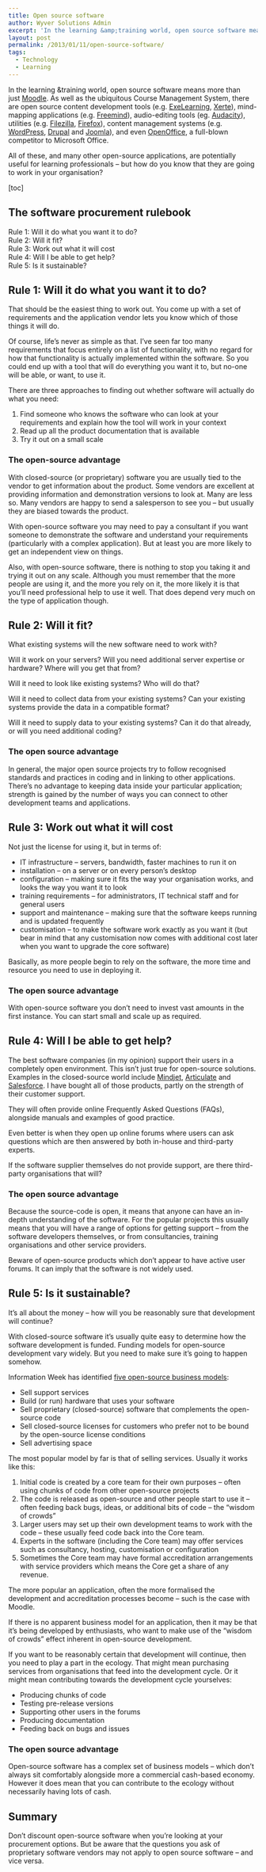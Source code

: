```yaml
---
title: Open source software
author: Wyver Solutions Admin
excerpt: 'In the learning &amp;training world, open source software means more than just Moodle. There are many other open-source applications potentially useful for learning professionals - but how do you know that they will work for you?'
layout: post
permalink: /2013/01/11/open-source-software/
tags:
  - Technology
  - Learning
---
```

In the learning &amp;training world, open source software means more than just <a href="http://moodle.org/" target="_blank">Moodle</a>. As well as the ubiquitous Course Management System, there are open source content development tools (e.g. [ExeLearning][1], <a href="http://www.nottingham.ac.uk/xerte" target="_blank">Xerte</a>), mind-mapping applications (e.g. [Freemind][2]), audio-editing tools (eg. [Audacity][3]), utilities (e.g. [Filezilla][4], [Firefox][5]), content management systems (e.g. [WordPress][6], <a href="http://drupal.org/" target="_blank">Drupal</a> and [Joomla][7]), and even [OpenOffice][8], a full-blown competitor to Microsoft Office.

All of these, and many other open-source applications, are potentially useful for learning professionals &#8211; but how do you know that they are going to work in your organisation?

[toc]

## The software procurement rulebook

Rule 1: Will it do what you want it to do?  
Rule 2: Will it fit?  
Rule 3: Work out what it will cost  
Rule 4: Will I be able to get help?  
Rule 5: Is it sustainable?

## Rule 1: Will it do what you want it to do?

That should be the easiest thing to work out. You come up with a set of requirements and the application vendor lets you know which of those things it will do.

Of course, life’s never as simple as that. I’ve seen far too many requirements that focus entirely on a list of functionality, with no regard for how that functionality is actually implemented within the software. So you could end up with a tool that will do everything you want it to, but no-one will be able, or want, to use it.

There are three approaches to finding out whether software will actually do what you need:

  1. Find someone who knows the software who can look at your requirements and explain how the tool will work in your context
  2. Read up all the product documentation that is available
  3. Try it out on a small scale

### The open-source advantage

With closed-source (or proprietary) software you are usually tied to the vendor to get information about the product. Some vendors are excellent at providing information and demonstration versions to look at. Many are less so. Many vendors are happy to send a salesperson to see you &#8211; but usually they are biased towards the product.

With open-source software you may need to pay a consultant if you want someone to demonstrate the software and understand your requirements (particularly with a complex application). But at least you are more likely to get an independent view on things.

Also, with open-source software, there is nothing to stop you taking it and trying it out on any scale. Although you must remember that the more people are using it, and the more you rely on it, the more likely it is that you&#8217;ll need professional help to use it well. That does depend very much on the type of application though.

## Rule 2: Will it fit?

What existing systems will the new software need to work with?

Will it work on your servers? Will you need additional server expertise or hardware? Where will you get that from?

Will it need to look like existing systems? Who will do that?

Will it need to collect data from your existing systems? Can your existing systems provide the data in a compatible format?

Will it need to supply data to your existing systems? Can it do that already, or will you need additional coding?

### The open source advantage

In general, the major open source projects try to follow recognised standards and practices in coding and in linking to other applications. There&#8217;s no advantage to keeping data inside your particular application; strength is gained by the number of ways you can connect to other development teams and applications.

## Rule 3: Work out what it will cost

Not just the license for using it, but in terms of:

  * IT infrastructure &#8211; servers, bandwidth, faster machines to run it on
  * installation &#8211; on a server or on every person’s desktop
  * configuration &#8211; making sure it fits the way your organisation works, and looks the way you want it to look
  * training requirements &#8211; for administrators, IT technical staff and for general users
  * support and maintenance &#8211; making sure that the software keeps running and is updated frequently
  * customisation &#8211; to make the software work exactly as you want it (but bear in mind that any customisation now comes with additional cost later when you want to upgrade the core software)

Basically, as more people begin to rely on the software, the more time and resource you need to use in deploying it.

### The open source advantage

With open-source software you don&#8217;t need to invest vast amounts in the first instance. You can start small and scale up as required.

## Rule 4: Will I be able to get help?

The best software companies (in my opinion) support their users in a completely open environment. This isn’t just true for open-source solutions. Examples in the closed-source world include <a href="http://www.mindjet.com/" target="_blank">Mindjet</a>, <a href="http://www.articulate.com/" target="_blank">Articulate</a> and <a href="http://www.salesforce.com/" target="_blank">Salesforce</a>. I have bought all of those products, partly on the strength of their customer support.

They will often provide online Frequently Asked Questions (FAQs), alongside manuals and examples of good practice.

Even better is when they open up online forums where users can ask questions which are then answered by both in-house and third-party experts.

If the software supplier themselves do not provide support, are there third-party organisations that will?

### The open source advantage

Because the source-code is open, it means that anyone can have an in-depth understanding of the software. For the popular projects this usually means that you will have a range of options for getting support &#8211; from the software developers themselves, or from consultancies, training organisations and other service providers.

Beware of open-source products which don&#8217;t appear to have active user forums. It can imply that the software is not widely used.

## Rule 5: Is it sustainable?

It&#8217;s all about the money &#8211; how will you be reasonably sure that development will continue?

With closed-source software it&#8217;s usually quite easy to determine how the software development is funded. Funding models for open-source development vary widely. But you need to make sure it’s going to happen somehow.

Information Week has identified [five open-source business models][9]:

  * Sell support services
  * Build (or run) hardware that uses your software
  * Sell proprietary (closed-source) software that complements the open-source code
  * Sell closed-source licenses for customers who prefer not to be bound by the open-source license conditions
  * Sell advertising space

The most popular model by far is that of selling services. Usually it works like this:

  1. Initial code is created by a core team for their own purposes &#8211; often using chunks of code from other open-source projects
  2. The code is released as open-source and other people start to use it &#8211; often feeding back bugs, ideas, or additional bits of code &#8211; the &#8220;wisdom of crowds&#8221;
  3. Larger users may set up their own development teams to work with the code &#8211; these usually feed code back into the Core team.
  4. Experts in the software (including the Core team) may offer services such as consultancy, hosting, customisation or configuration
  5. Sometimes the Core team may have formal accreditation arrangements with service providers which means the Core get a share of any revenue.

The more popular an application, often the more formalised the development and accreditation processes become &#8211; such is the case with Moodle.

If there is no apparent business model for an application, then it may be that it’s being developed by enthusiasts, who want to make use of the &#8220;wisdom of crowds&#8221; effect inherent in open-source development.

If you want to be reasonably certain that development will continue, then you need to play a part in the ecology. That might mean purchasing services from organisations that feed into the development cycle. Or it might mean contributing towards the development cycle yourselves:

  * Producing chunks of code
  * Testing pre-release versions
  * Supporting other users in the forums
  * Producing documentation
  * Feeding back on bugs and issues

### The open source advantage

Open-source software has a complex set of business models &#8211; which don&#8217;t always sit comfortably alongside more a commercial cash-based economy. However it does mean that you can contribute to the ecology without necessarily having lots of cash.

## Summary

Don&#8217;t discount open-source software when you&#8217;re looking at your procurement options. But be aware that the questions you ask of proprietary software vendors may not apply to open source software &#8211; and vice versa.

 [1]: http://exelearning.org/
 [2]: http://freemind.sourceforge.net/wiki/index.php/Main_Page
 [3]: http://audacity.sourceforge.net/
 [4]: http://filezilla-project.org/
 [5]: http://www.mozilla.com/firefox/
 [6]: http://wordpress.org/
 [7]: http://www.joomla.org/
 [8]: http://www.openoffice.org/
 [9]: http://www.informationweek.com/blog/main/archives/2008/01/the_five_open_s.html
